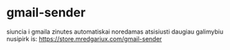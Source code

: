 # gmail-sender
siuncia i gmaila zinutes automatiskai
noredamas atsisiusti daugiau galimybiu nusipirk is: https://store.mredgariux.com/gmail-sender
